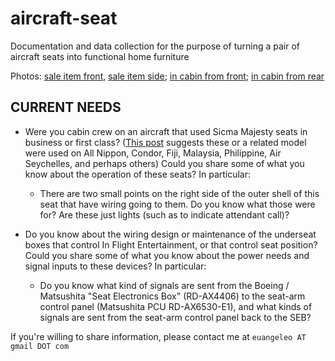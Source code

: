 # aircraft-seat
Documentation and data collection for the purpose of turning a pair of aircraft seats into functional home furniture

Photos: [sale item front](https://web.archive.org/web/20230204035608/https://cdn.shopify.com/s/files/1/0549/4924/9221/products/7ddae964-57fa-4efe-aad2-4c080b0e1153_590x.jpg?v=1659049286), [sale item side](https://web.archive.org/web/20230204035608/https://cdn.shopify.com/s/files/1/0549/4924/9221/products/0ef2b787-492b-4cf6-bc5a-ce2780ae2959_590x.jpg?v=1659049286); [in cabin from front](https://www.airliners.net/photo/El-Al-Israel-Airlines/Boeing-767-330-ER/2801977); [in cabin from rear](https://www.jetphotos.com/photo/8367145)

## CURRENT NEEDS

* Were you cabin crew on an aircraft that used Sicma Majesty seats in business or first class? ([This post](https://www.airliners.net/forum/viewtopic.php?t=1378167) suggests these or a related model were used on All Nippon, Condor, Fiji, Malaysia, Philippine, Air Seychelles, and perhaps others) Could you share some of what you know about the operation of these seats? In particular:
  * There are two small points on the right side of the outer shell of this seat that have wiring going to them. Do you know what those were for? Are these just lights (such as to indicate attendant call)?

* Do you know about the wiring design or maintenance of the underseat boxes that control In Flight Entertainment, or that control seat position? Could you share some of what you know about the power needs and signal inputs to these devices? In particular:
  * Do you know what kind of signals are sent from the Boeing / Matsushita "Seat Electronics Box" (RD-AX4406) to the seat-arm control panel (Matsushita PCU RD-AX6530-E1), and what kinds of signals are sent from the seat-arm control panel back to the SEB?

If you're willing to share information, please contact me at `euangeleo AT gmail DOT com`
